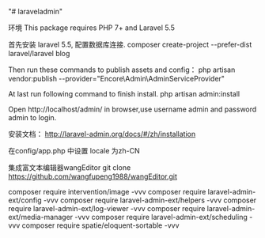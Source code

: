 "# laraveladmin" 

环境
This package requires PHP 7+ and Laravel 5.5

首先安装 laravel 5.5, 配置数据库连接.
composer create-project --prefer-dist laravel/laravel blog

Then run these commands to publish assets and config：
php artisan vendor:publish --provider="Encore\Admin\AdminServiceProvider"

At last run following command to finish install.
php artisan admin:install

Open http://localhost/admin/ in browser,use username admin and password admin to login.

安装文档：
http://laravel-admin.org/docs/#/zh/installation

在config/app.php 中设置 locale 为zh-CN


集成富文本编辑器wangEditor
git clone https://github.com/wangfupeng1988/wangEditor.git

composer require intervention/image -vvv
composer require laravel-admin-ext/config -vvv
composer require laravel-admin-ext/helpers -vvv
composer require laravel-admin-ext/log-viewer -vvv
composer require laravel-admin-ext/media-manager -vvv
composer require laravel-admin-ext/scheduling -vvv
composer require spatie/eloquent-sortable -vvv
